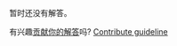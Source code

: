 
暂时还没有解答。

有兴趣[贡献你的解答](https://github.com/BFEdev/BFE.dev-solutions/blob/main/problem/implement-debounce-with-leading-and-trailing-option_zh.md)吗? [Contribute guideline](https://github.com/BFEdev/BFE.dev-solutions#how-to-contribute)
